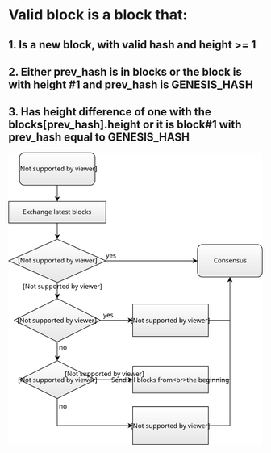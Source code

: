 
# Valid block is a block that:
## 1. Is a new block, with valid hash and height >= 1
## 2. Either prev_hash is in blocks or the block is with height #1 and prev_hash is GENESIS_HASH
## 3. Has height difference of one with the blocks[prev_hash].height or it is block#1 with prev_hash equal to GENESIS_HASH

![Handshake protocol](handshake.svg)
